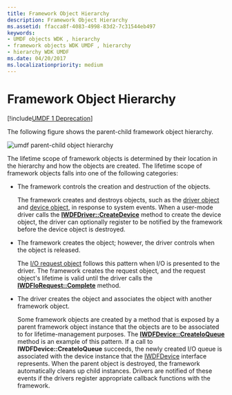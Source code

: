```yaml
---
title: Framework Object Hierarchy
description: Framework Object Hierarchy
ms.assetid: ffacca8f-4083-4998-83d2-7c31544eb497
keywords:
- UMDF objects WDK , hierarchy
- framework objects WDK UMDF , hierarchy
- hierarchy WDK UMDF
ms.date: 04/20/2017
ms.localizationpriority: medium
---
```


# Framework Object Hierarchy


[!include[UMDF 1 Deprecation](../includes/umdf-1-deprecation.md)]

The following figure shows the parent-child framework object hierarchy.

![umdf parent-child object hierarchy](images/umdfhierarchy.gif)

The lifetime scope of framework objects is determined by their location in the hierarchy and how the objects are created. The lifetime scope of framework objects falls into one of the following categories:

-   The framework controls the creation and destruction of the objects.

    The framework creates and destroys objects, such as the [driver object](framework-driver-object.md) and [device object](framework-device-object.md), in response to system events. When a user-mode driver calls the [**IWDFDriver::CreateDevice**](/windows-hardware/drivers/ddi/wudfddi/nf-wudfddi-iwdfdriver-createdevice) method to create the device object, the driver can optionally register to be notified by the framework before the device object is destroyed.

-   The framework creates the object; however, the driver controls when the object is released.

    The [I/O request object](framework-i-o-request-object.md) follows this pattern when I/O is presented to the driver. The framework creates the request object, and the request object's lifetime is valid until the driver calls the [**IWDFIoRequest::Complete**](/windows-hardware/drivers/ddi/wudfddi/nf-wudfddi-iwdfiorequest-complete) method.

-   The driver creates the object and associates the object with another framework object.

    Some framework objects are created by a method that is exposed by a parent framework object instance that the objects are to be associated to for lifetime-management purposes. The [**IWDFDevice::CreateIoQueue**](/windows-hardware/drivers/ddi/wudfddi/nf-wudfddi-iwdfdevice-createioqueue) method is an example of this pattern. If a call to **IWDFDevice::CreateIoQueue** succeeds, the newly created I/O queue is associated with the device instance that the [IWDFDevice](/windows-hardware/drivers/ddi/wudfddi/nn-wudfddi-iwdfdevice) interface represents. When the parent object is destroyed, the framework automatically cleans up child instances. Drivers are notified of these events if the drivers register appropriate callback functions with the framework.

 

